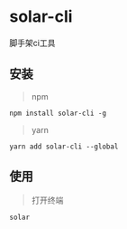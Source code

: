 # solar-cli

脚手架ci工具

## 安装

> npm

```shell
npm install solar-cli -g

```

> yarn

```shell
yarn add solar-cli --global

```

## 使用


> 打开终端

```shell
solar
```
